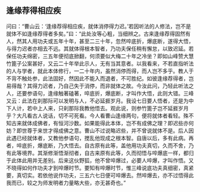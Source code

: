 ##  逢缘荐得相应疾

问曰：“曹山云：‘逢缘荐得相应疾，就体消停得力迟。’若因听法的人修法，岂不是就体不如逢缘荐得者多矣。”曰：“此处汝等心粗，当细辨之。古来逢缘荐得固然有人，然其人用功夫或五年十年，甚至二三十年，忽然啐底折，爆底断，遂得大悟，与得力迟者亦相去不远。其就体得根本智者，乃功夫保任稍有懈怠，以致迟延。若保任功夫绵密，三五年便彻底掀翻，何须要似大梅二十年之冷坐？即如山峰赞大慧竹篦子公案甚好，又云二十年举此示人，无有当其意者。以我看来，不若直指听法的人与学者，就此本体修行，一二十年内，虽然消停而得，而人岂不多乎。教人于不背不触处参，此法固好，然因此不能入而退者，不可胜纪。如彼逢缘荐得者，岂易得哉？其得力迟者，乃自己失于消停，而非就体之故。今汝此问，乃轻此听法之人，还要参语句，逢缘触著磕著，啐底折，爆底断，才叫作大悟，此则大错。三峰又云：此法在刹那际可以发明与人，不必延捱岁月。我设七日要人悟者，还是为中下人计，若中上人来，只刹那际我教他悟去。观此说，则参竹篦子岂不延捱岁月乎？大凡看古人说话，切不可死看。今人看曹山逢缘两句，便将就体者看轻。殊不知古来就体成佛者，有恒河沙数。如果能得此本体，岂不有成佛之理？即迟些亦何妨？即世尊于来世才得成佛之意。曹山不过说略迟些，并不曾说就体不是。后人因此遇已经就体者，又教他参语句，搅乱他现成之根本智。自唐以后，多有此病。再者，啐底折，爆底断，乃大悟去。自古原有此等，盖他用功夫真切，久而不舍，乃有此等境界。其渐修渐悟渐彻者，自古来原有此等，久而彻悟与啐爆底一样，都归于此体此用并无差别。后来这伙野狐，他不曾啐爆过，必要人啐爆，才叫作悟。又不晓得如何作功夫才到啐爆时节。要知有啐爆时节，惟三峰说底功夫真细密，真紧要，真切实。若依他说作功夫，三五六七日便可啐爆去。然啐爆去，亦不过悟得此我而已，较之为师发明者力量略大些，亦无甚奇也。”
